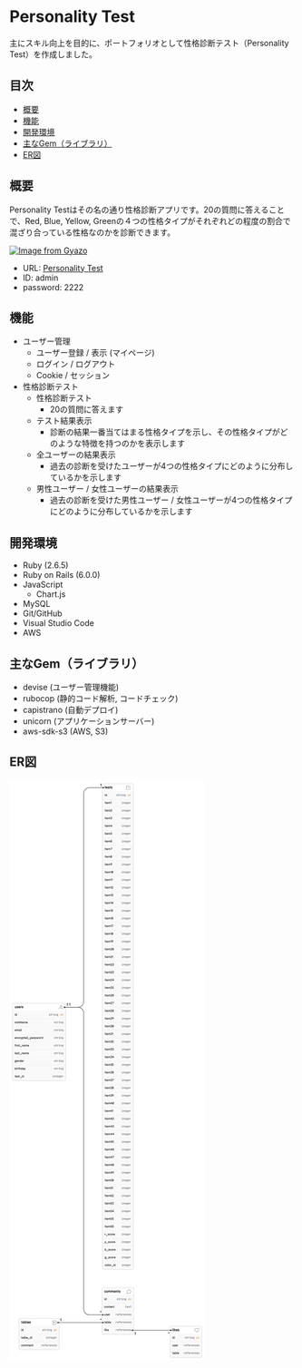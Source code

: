 # Personality Test
主にスキル向上を目的に、ポートフォリオとして性格診断テスト（Personality Test）を作成しました。

## 目次
- [概要](#概要)
- [機能](#機能)
- [開発環境](#開発環境)
- [主なGem（ライブラリ）](#主なGem（ライブラリ）)
- [ER図](#ER図)

## 概要
Personality Testはその名の通り性格診断アプリです。20の質問に答えることで、Red, Blue, Yellow, Greenの４つの性格タイプがそれぞれどの程度の割合で混ざり合っている性格なのかを診断できます。

[![Image from Gyazo](https://i.gyazo.com/17c19ded6e3d56e142b502793a4d8fda.gif)](https://gyazo.com/17c19ded6e3d56e142b502793a4d8fda)

- URL: [Personality Test](http://35.79.78.137/)
- ID: admin
- password: 2222

## 機能
+ ユーザー管理
  + ユーザー登録 / 表示 (マイページ)
  + ログイン / ログアウト
  + Cookie / セッション
+ 性格診断テスト
  + 性格診断テスト
    + 20の質問に答えます
  + テスト結果表示
    + 診断の結果一番当てはまる性格タイプを示し、その性格タイプがどのような特徴を持つのかを表示します
  + 全ユーザーの結果表示
    + 過去の診断を受けたユーザーが4つの性格タイプにどのように分布しているかを示します
  + 男性ユーザー / 女性ユーザーの結果表示
    + 過去の診断を受けた男性ユーザー / 女性ユーザーが4つの性格タイプにどのように分布しているかを示します

## 開発環境
+ Ruby (2.6.5)
+ Ruby on Rails (6.0.0)
+ JavaScript
  + Chart.js 
+ MySQL
+ Git/GitHub
+ Visual Studio Code
+ AWS

## 主なGem（ライブラリ）
+ devise (ユーザー管理機能)
+ rubocop (静的コード解析, コードチェック)
+ capistrano (自動デプロイ)
+ unicorn (アプリケーションサーバー)
+ aws-sdk-s3 (AWS, S3)

## ER図
![ER.png](https://github.com/soichiroooo/personalitytest/blob/main/ER.png)